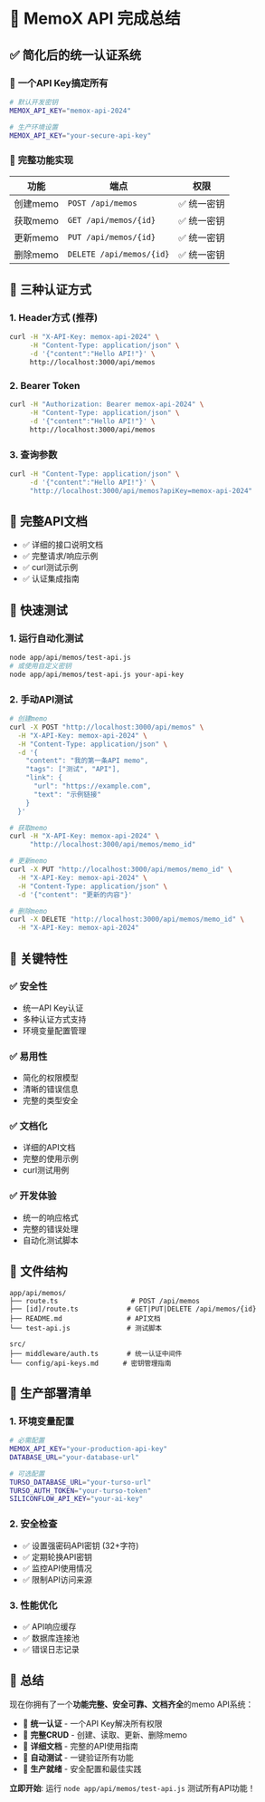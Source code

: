 # 🎉 MemoX API 完成总结

## ✅ 简化后的统一认证系统

### 🔑 **一个API Key搞定所有** 
```bash
# 默认开发密钥
MEMOX_API_KEY="memox-api-2024"

# 生产环境设置
MEMOX_API_KEY="your-secure-api-key"
```

### 🚀 **完整功能实现**
| 功能 | 端点 | 权限 |
|------|------|------|
| 创建memo | `POST /api/memos` | ✅ 统一密钥 |
| 获取memo | `GET /api/memos/{id}` | ✅ 统一密钥 |
| 更新memo | `PUT /api/memos/{id}` | ✅ 统一密钥 |
| 删除memo | `DELETE /api/memos/{id}` | ✅ 统一密钥 |

## 🔐 三种认证方式

### 1. Header方式 (推荐)
```bash
curl -H "X-API-Key: memox-api-2024" \
     -H "Content-Type: application/json" \
     -d '{"content":"Hello API!"}' \
     http://localhost:3000/api/memos
```

### 2. Bearer Token
```bash
curl -H "Authorization: Bearer memox-api-2024" \
     -H "Content-Type: application/json" \
     -d '{"content":"Hello API!"}' \
     http://localhost:3000/api/memos
```

### 3. 查询参数
```bash
curl -H "Content-Type: application/json" \
     -d '{"content":"Hello API!"}' \
     "http://localhost:3000/api/memos?apiKey=memox-api-2024"
```

## 📖 完整API文档

- ✅ 详细的接口说明文档
- ✅ 完整请求/响应示例
- ✅ curl测试示例
- ✅ 认证集成指南

## 🧪 快速测试

### 1. 运行自动化测试
```bash
node app/api/memos/test-api.js
# 或使用自定义密钥
node app/api/memos/test-api.js your-api-key
```

### 2. 手动API测试
```bash
# 创建memo
curl -X POST "http://localhost:3000/api/memos" \
  -H "X-API-Key: memox-api-2024" \
  -H "Content-Type: application/json" \
  -d '{
    "content": "我的第一条API memo",
    "tags": ["测试", "API"],
    "link": {
      "url": "https://example.com",
      "text": "示例链接"
    }
  }'

# 获取memo
curl -H "X-API-Key: memox-api-2024" \
     "http://localhost:3000/api/memos/memo_id"

# 更新memo  
curl -X PUT "http://localhost:3000/api/memos/memo_id" \
  -H "X-API-Key: memox-api-2024" \
  -H "Content-Type: application/json" \
  -d '{"content": "更新的内容"}'

# 删除memo
curl -X DELETE "http://localhost:3000/api/memos/memo_id" \
  -H "X-API-Key: memox-api-2024"
```

## 🎯 关键特性

### ✅ **安全性**
- 统一API Key认证
- 多种认证方式支持
- 环境变量配置管理

### ✅ **易用性** 
- 简化的权限模型
- 清晰的错误信息
- 完整的类型安全

### ✅ **文档化**
- 详细的API文档
- 完整的使用示例
- curl测试用例

### ✅ **开发体验**
- 统一的响应格式
- 完整的错误处理
- 自动化测试脚本

## 📂 文件结构

```
app/api/memos/
├── route.ts                  # POST /api/memos
├── [id]/route.ts            # GET|PUT|DELETE /api/memos/{id}
├── README.md                # API文档
└── test-api.js              # 测试脚本

src/
├── middleware/auth.ts       # 统一认证中间件
└── config/api-keys.md      # 密钥管理指南
```

## 🚀 生产部署清单

### 1. 环境变量配置
```bash
# 必需配置
MEMOX_API_KEY="your-production-api-key"
DATABASE_URL="your-database-url"

# 可选配置  
TURSO_DATABASE_URL="your-turso-url"
TURSO_AUTH_TOKEN="your-turso-token"
SILICONFLOW_API_KEY="your-ai-key"
```

### 2. 安全检查
- ✅ 设置强密码API密钥 (32+字符)
- ✅ 定期轮换API密钥
- ✅ 监控API使用情况
- ✅ 限制API访问来源

### 3. 性能优化
- ✅ API响应缓存
- ✅ 数据库连接池
- ✅ 错误日志记录

## 🎊 总结

现在你拥有了一个**功能完整、安全可靠、文档齐全**的memo API系统：

- 🔐 **统一认证** - 一个API Key解决所有权限
- 📝 **完整CRUD** - 创建、读取、更新、删除memo
- 📖 **详细文档** - 完整的API使用指南
- 🧪 **自动测试** - 一键验证所有功能
- 🚀 **生产就绪** - 安全配置和最佳实践

**立即开始**: 运行 `node app/api/memos/test-api.js` 测试所有API功能！

